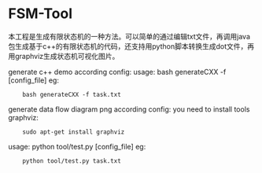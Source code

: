 # FSM-Tool

本工程是生成有限状态机的一种方法。可以简单的通过编辑txt文件，再调用java包生成基于c++的有限状态机的代码，还支持用python脚本转换生成dot文件，再用graphviz生成状态机可视化图片。

generate c++ demo according config:
	usage: bash generateCXX -f [config_file]
	eg:
```shell
    bash generateCXX -f task.txt
```

generate  data flow diagram png according config:
	you need to install tools graphviz:

```shell
    sudo apt-get install graphviz
```
usage: python tool/test.py [config_file]
	eg:

```shell
    python tool/test.py task.txt
```
